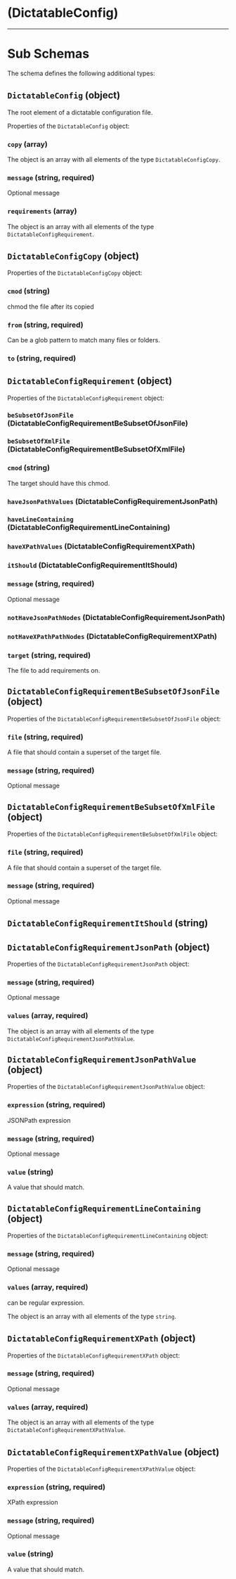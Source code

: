 # (DictatableConfig)

---

# Sub Schemas

The schema defines the following additional types:

## `DictatableConfig` (object)

The root element of a dictatable configuration file.

Properties of the `DictatableConfig` object:

### `copy` (array)

The object is an array with all elements of the type `DictatableConfigCopy`.

### `message` (string, required)

Optional message

### `requirements` (array)

The object is an array with all elements of the type `DictatableConfigRequirement`.

## `DictatableConfigCopy` (object)

Properties of the `DictatableConfigCopy` object:

### `cmod` (string)

chmod the file after its copied

### `from` (string, required)

Can be a glob pattern to match many files or folders.

### `to` (string, required)

## `DictatableConfigRequirement` (object)

Properties of the `DictatableConfigRequirement` object:

### `beSubsetOfJsonFile` (DictatableConfigRequirementBeSubsetOfJsonFile)

### `beSubsetOfXmlFile` (DictatableConfigRequirementBeSubsetOfXmlFile)

### `cmod` (string)

The target should have this chmod.

### `haveJsonPathValues` (DictatableConfigRequirementJsonPath)

### `haveLineContaining` (DictatableConfigRequirementLineContaining)

### `haveXPathValues` (DictatableConfigRequirementXPath)

### `itShould` (DictatableConfigRequirementItShould)

### `message` (string, required)

Optional message

### `notHaveJsonPathNodes` (DictatableConfigRequirementJsonPath)

### `notHaveXPathPathNodes` (DictatableConfigRequirementXPath)

### `target` (string, required)

The file to add requirements on.

## `DictatableConfigRequirementBeSubsetOfJsonFile` (object)

Properties of the `DictatableConfigRequirementBeSubsetOfJsonFile` object:

### `file` (string, required)

A file that should contain a superset of the target file.

### `message` (string, required)

Optional message

## `DictatableConfigRequirementBeSubsetOfXmlFile` (object)

Properties of the `DictatableConfigRequirementBeSubsetOfXmlFile` object:

### `file` (string, required)

A file that should contain a superset of the target file.

### `message` (string, required)

Optional message

## `DictatableConfigRequirementItShould` (string)

## `DictatableConfigRequirementJsonPath` (object)

Properties of the `DictatableConfigRequirementJsonPath` object:

### `message` (string, required)

Optional message

### `values` (array, required)

The object is an array with all elements of the type `DictatableConfigRequirementJsonPathValue`.

## `DictatableConfigRequirementJsonPathValue` (object)

Properties of the `DictatableConfigRequirementJsonPathValue` object:

### `expression` (string, required)

JSONPath expression

### `message` (string, required)

Optional message

### `value` (string)

A value that should match.

## `DictatableConfigRequirementLineContaining` (object)

Properties of the `DictatableConfigRequirementLineContaining` object:

### `message` (string, required)

Optional message

### `values` (array, required)

can be regular expression.

The object is an array with all elements of the type `string`.

## `DictatableConfigRequirementXPath` (object)

Properties of the `DictatableConfigRequirementXPath` object:

### `message` (string, required)

Optional message

### `values` (array, required)

The object is an array with all elements of the type `DictatableConfigRequirementXPathValue`.

## `DictatableConfigRequirementXPathValue` (object)

Properties of the `DictatableConfigRequirementXPathValue` object:

### `expression` (string, required)

XPath expression

### `message` (string, required)

Optional message

### `value` (string)

A value that should match.